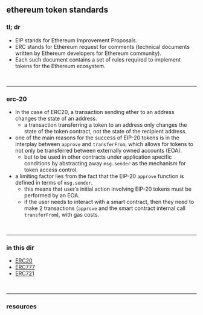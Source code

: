 ## ethereum token standards

### tl; dr

* EIP stands for Ethereum Improvement Proposals.
* ERC stands for Ethereum request for comments (technical documents written by Ethereum developers for Ethereum community).
* Each such document contains a set of rules required to implement tokens for the Ethereum ecosystem.



<br>

---

### erc-20


* In the case of ERC20, a transaction sending ether to an address changes the state of an address.
    - a transaction transferring a token to an address only changes the state of the token contract, not the state of the recipient address.
* one of the main reasons for the success of EIP-20 tokens is in the interplay between `approve` and `transferFrom`, which allows for tokens to not 
only be transferred between externally owned accounts (EOA).
   - but to be used in other contracts under application specific conditions by abstracting away `msg.sender` as the mechanism for token access control.
*  a limiting factor lies from the fact that the EIP-20 `approve` function is defined in terms of `msg.sender`. 
    - this means that user’s initial action involving EIP-20 tokens must be performed by an EOA. 
    - if the user needs to interact with a smart contract, then they need to make 2 transactions (`approve` and the smart contract internal call `transferFrom`), with gas costs.

<br>

---

### in this dir

* [ERC20](erc20.md)
* [ERC777](erc777.md)
* [ERC721](erc721.md)

<br>

---

### resources
